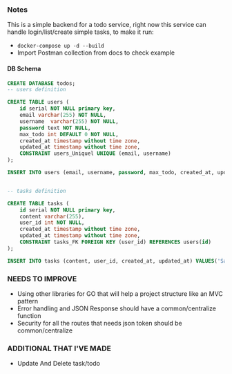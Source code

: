 ### Notes
This is a simple backend for a todo service, right now this service can handle login/list/create simple tasks, to make it run:
- `docker-compose up -d --build`
- Import Postman collection from docs to check example

#### DB Schema
```sql
CREATE DATABASE todos;
-- users definition

CREATE TABLE users (
    id serial NOT NULL primary key,
    email varchar(255) NOT NULL,
    username  varchar(255) NOT NULL,
    password text NOT NULL,
    max_todo int DEFAULT 0 NOT NULL,
    created_at timestamp without time zone,
    updated_at timestamp without time zone,
    CONSTRAINT users_Uniquel UNIQUE (email, username)
);

INSERT INTO users (email, username, password, max_todo, created_at, updated_at) VALUES('me@here.com', 'Todo User', '$2a$12$orZppdmhH.KRrxcZcjx0NeLPtIDpaf2GNUben4Rz7w53e5dSQJgdq', 0, '2021-05-17 00:00:00', '2021-05-17 00:00:00')


-- tasks definition

CREATE TABLE tasks (
    id serial NOT NULL primary key,
    content varchar(255),
    user_id int NOT NULL,
    created_at timestamp without time zone,
    updated_at timestamp without time zone,
    CONSTRAINT tasks_FK FOREIGN KEY (user_id) REFERENCES users(id)
);

INSERT INTO tasks (content, user_id, created_at, updated_at) VALUES('Sample Content Todo', 1,  '2021-05-17 00:00:00', '2021-05-17 00:00:00')
```
### NEEDS TO IMPROVE
- Using other libraries for GO that will help a project structure like an MVC pattern
- Error handling and JSON Response should have a common/centralize function
- Security for all the routes that needs json token should be common/centralize

### ADDITIONAL THAT I'VE MADE
- Update And Delete task/todo


